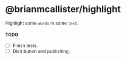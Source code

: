 # @brianmcallister/highlight

Highlight some `words` in some `text`.

#### TODO

- [ ] Finish tests.
- [ ] Distribution and publishing.
